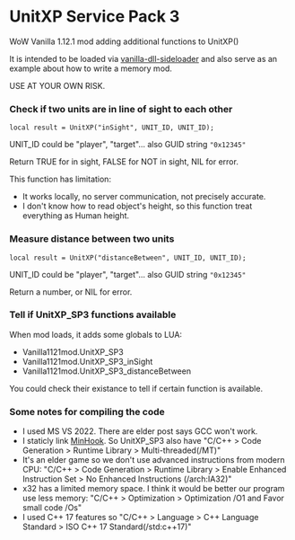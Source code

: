 # UnitXP Service Pack 3
WoW Vanilla 1.12.1 mod adding additional functions to UnitXP()

It is intended to be loaded via [vanilla-dll-sideloader](https://github.com/allfoxwy/vanilla-dll-sideloader) and also serve as an example about how to write a memory mod.

USE AT YOUR OWN RISK.



### Check if two units are in line of sight to each other
`local result = UnitXP("inSight", UNIT_ID, UNIT_ID);`

UNIT_ID could be "player", "target"... also GUID string `"0x12345"`

Return TRUE for in sight, FALSE for NOT in sight, NIL for error.

This function has limitation:
- It works locally, no server communication, not precisely accurate.
- I don't know how to read object's height, so this function treat everything as Human height.



### Measure distance between two units
`local result = UnitXP("distanceBetween", UNIT_ID, UNIT_ID);`

UNIT_ID could be "player", "target"... also GUID string `"0x12345"`

Return a number, or NIL for error.



### Tell if UnitXP_SP3 functions available
When mod loads, it adds some globals to LUA:
- Vanilla1121mod.UnitXP_SP3
- Vanilla1121mod.UnitXP_SP3_inSight
- Vanilla1121mod.UnitXP_SP3_distanceBetween

You could check their existance to tell if certain function is available.



### Some notes for compiling the code
- I used MS VS 2022. There are elder post says GCC won't work.
- I staticly link [MinHook](https://github.com/TsudaKageyu/minhook). So UnitXP_SP3 also have "C/C++ > Code Generation > Runtime Library > Multi-threaded(/MT)"
- It's an elder game so we don't use advanced instructions from modern CPU: "C/C++ > Code Generation > Runtime Library > Enable Enhanced Instruction Set > No Enhanced Instructions (/arch:IA32)"
- x32 has a limited memory space. I think it would be better our program use less memory: "C/C++ > Optimization > Optimization /O1 and Favor small code /Os"
- I used C++ 17 features so "C/C++ > Language > C++ Language Standard > ISO C++ 17 Standard(/std:c++17)"

